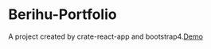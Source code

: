 # Berihu-Portfolio
A project created by crate-react-app and bootstrap4.[Demo](https://berihu.netlify.app/)
